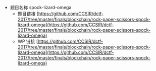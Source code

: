 - 题目名称 spock-lizard-omega
    - 题目链接 [https://github.com/CCSIR/dctf-2017/tree/master/finals/blockchain/rock-paper-scissors-spock-lizard-omega](https://github.com/CCSIR/dctf-2017/tree/master/finals/blockchain/rock-paper-scissors-spock-lizard-omega)
    - WP 链接 [https://github.com/CCSIR/dctf-2017/tree/master/finals/blockchain/rock-paper-scissors-spock-lizard-omega](https://github.com/CCSIR/dctf-2017/tree/master/finals/blockchain/rock-paper-scissors-spock-lizard-omega)
